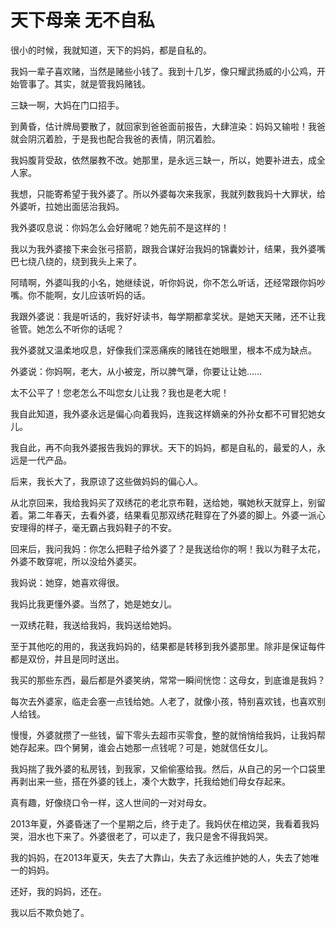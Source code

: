# 天下母亲 无不自私

很小的时候，我就知道，天下的妈妈，都是自私的。 

我妈一辈子喜欢赌，当然是赌些小钱了。我到十几岁，像只耀武扬威的小公鸡，开始管事了。其实，就是管我妈赌钱。 

三缺一啊，大妈在门口招手。 

到黄昏，估计牌局要散了，就回家到爸爸面前报告，大肆渲染：妈妈又输啦！我爸就会阴沉着脸，于是我也配合我爸的表情，阴沉着脸。 

我妈腹背受敌，依然屡教不改。她那里，是永远三缺一，所以，她要补进去，成全人家。 

我想，只能寄希望于我外婆了。所以外婆每次来我家，我就列数我妈十大罪状，给外婆听，拉她出面惩治我妈。 

我外婆叹息说：你妈怎么会好赌呢？她先前不是这样的！ 

我以为我外婆接下来会张弓搭箭，跟我合谋好治我妈的锦囊妙计，结果，我外婆嘴巴七绕八绕的，绕到我头上来了。 

阿晴啊，外婆叫我的小名，她继续说，听你妈说，你不怎么听话，还经常跟你妈吵嘴。你不能啊，女儿应该听妈的话。 

我跟外婆说：我是听话的，我好好读书，每学期都拿奖状。是她天天赌，还不让我爸管。她怎么不听你的话呢？ 

我外婆就又温柔地叹息，好像我们深恶痛疾的赌钱在她眼里，根本不成为缺点。 

外婆说：你妈啊，老大，从小被宠，所以脾气犟，你要让让她…… 

太不公平了！您老怎么不叫您女儿让我？我也是老大呢！ 

我自此知道，我外婆永远是偏心向着我妈，连我这样嫡亲的外孙女都不可冒犯她女儿。 

我自此，再不向我外婆报告我妈的罪状。天下的妈妈，都是自私的，最爱的人，永远是一代产品。 

后来，我长大了，我原谅了这些做妈妈的偏心人。 

从北京回来，我给我妈买了双绣花的老北京布鞋，送给她，嘱她秋天就穿上，别留着。第二年春天，去看外婆，结果看见那双绣花鞋穿在了外婆的脚上。外婆一派心安理得的样子，毫无霸占我妈鞋子的不安。 

回来后，我问我妈：你怎么把鞋子给外婆了？是我送给你的啊！我以为鞋子太花，外婆不敢穿呢，所以没给外婆买。 

我妈说：她穿，她喜欢得很。 

我妈比我更懂外婆。当然了，她是她女儿。 

一双绣花鞋，我送给我妈，我妈送给她妈。 

至于其他吃的用的，我送我妈妈的，结果都是转移到我外婆那里。除非是保证每件都是双份，并且是同时送出。 

我买的那些东西，最后都是外婆笑纳，常常一瞬间恍惚：这母女，到底谁是我妈？ 

每次去外婆家，临走会塞一点钱给她。人老了，就像小孩，特别喜欢钱，也喜欢别人给钱。 

慢慢，外婆就攒了一些钱，留下零头去超市买零食，整的就悄悄给我妈，让我妈帮她存起来。四个舅舅，谁会占她那一点钱呢？可是，她就信任女儿。 

我妈揣了我外婆的私房钱，到我家，又偷偷塞给我。然后，从自己的另一个口袋里再剥出来一些，搭在外婆的钱上，凑个大数字，托我给她们母女存起来。 

真有趣，好像绕口令一样，这人世间的一对对母女。 

2013年夏，外婆昏迷了一个星期之后，终于走了。我妈伏在棺边哭，我看着我妈哭，泪水也下来了。外婆很老了，可以走了，我只是舍不得我妈哭。 

我的妈妈，在2013年夏天，失去了大靠山，失去了永远维护她的人，失去了她唯一的妈妈。 

还好，我的妈妈，还在。 

我以后不欺负她了。